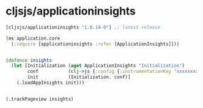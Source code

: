 # cljsjs/applicationinsights

[](dependency)
```clojure
[cljsjs/applicationinsights "1.0.14-0"] ;; latest release
```
[](/dependency)

```clojure
(ns application.core
  (:require [applicationinsights :refer [ApplicationInsights]]))


(defonce insights
  (let [Initialization (aget ApplicationInsights "Initialization")
        conf           (clj->js {:config {:instrumentationKey "xxxxxxxx-xxxx-xxxx-xxxx-xxxxxxxx"}})
        init           (Initialization. conf)]
    (.loadAppInsights init)))


(.trackPageview insights)
```

[flibs]: https://clojurescript.org/reference/packaging-foreign-deps
